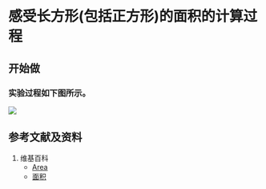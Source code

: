 # 感受长方形(包括正方形)的面积的计算过程

## 开始做

### 实验过程如下图所示。

![](/images/欧几里得几何/计算出图形的面积/感受长方形(包括正方形)的面积的计算过程/0a1.jpg)

## 参考文献及资料

1. 维基百科
	- [Area](https://en.wikipedia.org/wiki/Area) 
	- [面积](https://zh.wikipedia.org/wiki/%E9%9D%A2%E7%A7%AF) 

